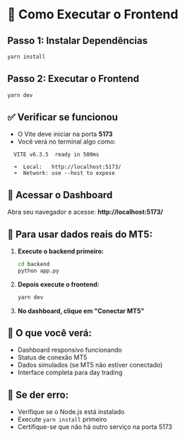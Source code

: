 # 🚀 Como Executar o Frontend

## Passo 1: Instalar Dependências
```bash
yarn install
```

## Passo 2: Executar o Frontend
```bash
yarn dev
```

## ✅ Verificar se funcionou
- O Vite deve iniciar na porta **5173**
- Você verá no terminal algo como:
```
  VITE v6.3.5  ready in 500ms

  ➜  Local:   http://localhost:5173/
  ➜  Network: use --host to expose
```

## 🔗 Acessar o Dashboard
Abra seu navegador e acesse: **http://localhost:5173/**

## 🐍 Para usar dados reais do MT5:
1. **Execute o backend primeiro:**
   ```bash
   cd backend
   python app.py
   ```
2. **Depois execute o frontend:**
   ```bash
   yarn dev
   ```
3. **No dashboard, clique em "Conectar MT5"**

## 📱 O que você verá:
- Dashboard responsivo funcionando
- Status de conexão MT5
- Dados simulados (se MT5 não estiver conectado)
- Interface completa para day trading

## 🔧 Se der erro:
- Verifique se o Node.js está instalado
- Execute `yarn install` primeiro
- Certifique-se que não há outro serviço na porta 5173
